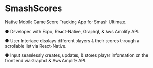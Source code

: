 # SmashScores

Native Mobile Game Score Tracking App for Smash Ultimate.

● Developed with Expo, React-Native, Graphql, & Aws Amplify API.

● User Interface displays different players & their scores through a scrollable list via React-Native.

● Input seamlessly creates, updates, & stores player information on
the front end via Graphql & Aws Amplify API.
